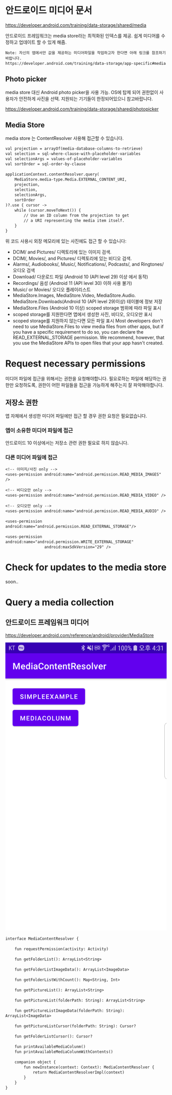 # 안드로이드 미디어 문서
https://developer.android.com/training/data-storage/shared/media

안드로이드 프레임워크는 media store라는 최적화된 인덱스를 제공. 
쉽게 미디어를 수정하고 업데이트 할 수 있게 해줌. 

```
Note: 자신의 앱에서만 값을 제공하는 미디어파일을 작업하고자 한다면 아래 링크를 참조하기바랍니다.
https://developer.android.com/training/data-storage/app-specific#media
```

## Photo picker
media store 대신 Android photo picker을 사용 가능. 
OS에 탑제 되어 권한없이 사용자가 안전하게 사진을 선택. 
지원되는 기기들이 한정되어있으니 참고바랍니다.

https://developer.android.com/training/data-storage/shared/photopicker

## Media Store
media store 는 ContentResolver 사용해 접근할 수 있습니다. 
```
val projection = arrayOf(media-database-columns-to-retrieve)
val selection = sql-where-clause-with-placeholder-variables
val selectionArgs = values-of-placeholder-variables
val sortOrder = sql-order-by-clause

applicationContext.contentResolver.query(
    MediaStore.media-type.Media.EXTERNAL_CONTENT_URI,
    projection,
    selection,
    selectionArgs,
    sortOrder
)?.use { cursor ->
    while (cursor.moveToNext()) {
        // Use an ID column from the projection to get
        // a URI representing the media item itself.
    }
}
```

위 코드 사용시 외장 메모리에 있는 사진에도 접근 할 수 있습니다:

- DCIM/ and Pictures/ 디렉토리에 있는 이미지 검색. 
- DCIM/, Movies/, and Pictures/ 디렉토리에 있는 비디오 검색.
- Alarms/, Audiobooks/, Music/, Notifications/, Podcasts/, and Ringtones/ 오디오 검색
- Download/ 다운로드 파일 (Android 10 (API level 29) 이상 에서 동작)
- Recordings/ 음성 (Android 11 (API level 30) 이하 사용 불가)
- Music/ or Movies/ 오디오 플레이리스트
- MediaStore.Images, MediaStore.Video, MediaStore.Audio. MediaStore.Downloads(Android 10 (API level 29)이상) 테이블에 정보 저장
- MediaStore.Files (Android 10 이상) scoped storage 범위에 따라 파일 표시
- scoped storage를 지원한다면 앱에서 생성한 사진, 비디오, 오디오만 표시
- scoped storage를 지원하지 않는다면 모든 파일 표시
Most developers don't need to use MediaStore.Files to view media files from other apps, but if you have a specific requirement to do so, you can declare the READ_EXTERNAL_STORAGE permission. We recommend, however, that you use the MediaStore APIs to open files that your app hasn't created.

# Request necessary permissions
미디어 파일에 접근을 위해서는 권한을 요청해야합니다. 필요로하는 파일에 해당하는 권한만 요청하도록, 권한이 어떤 파일들을 접근을 가능하게 해주는지 잘 파악해야합니다.

## 저장소 권한
앱 자체에서 생성한 미디어 파일에만 접근 할 경우 권한 요청은 필요없습니다.

### 앱이 소유한 미디어 파일에 접근
안드로이드 10 이상에서는 저장소 관련 권한 필요로 하지 않습니다.

### 다른 미디어 파일에 접근

```
<!-- 이미지/사진 only -->
<uses-permission android:name="android.permission.READ_MEDIA_IMAGES" />

<!-- 비디오만 only -->
<uses-permission android:name="android.permission.READ_MEDIA_VIDEO" />

<!-- 오디오만 only -->
<uses-permission android:name="android.permission.READ_MEDIA_AUDIO" />

<uses-permission android:name="android.permission.READ_EXTERNAL_STORAGE"/>

<uses-permission android:name="android.permission.WRITE_EXTERNAL_STORAGE"
                 android:maxSdkVersion="29" />
```

# Check for updates to the media store
soon..

# Query a media collection


## 안드로이드 프레임워크 미디어
https://developer.android.com/reference/android/provider/MediaStore

![sample](./sample/sample.png)

```
interface MediaContentResolver {

    fun requestPermission(activity: Activity)

    fun getFolderList(): ArrayList<String>

    fun getFolderListImageData(): ArrayList<ImageData>

    fun getFolderListWithCount(): Map<String, Int>

    fun getPictureList(): ArrayList<String>

    fun getPictureList(folderPath: String): ArrayList<String>

    fun getPictureListImageData(folderPath: String): ArrayList<ImageData>

    fun getPictureListCursor(folderPath: String): Cursor?

    fun getFolderListCursor(): Cursor?

    fun printAvailableMediaColunm()
    fun printAvailableMediaColunmWithContents()

    companion object {
        fun newInstance(context: Context): MediaContentResolver {
            return MediaContentResolverImpl(context)
        }
    }
}
```

